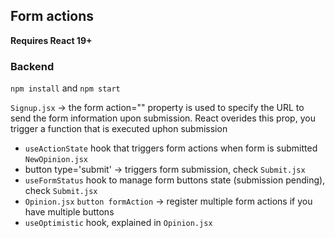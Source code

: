 ## Form actions
**Requires React 19+**

### Backend
`npm install` and `npm start` 

`Signup.jsx` -> the form action="" property is used to specify the URL to send the form information upon submission. React overides this prop, you trigger a function that is executed uphon submission

- `useActionState` hook that triggers form actions when form is submitted `NewOpinion.jsx`
- button type='submit' -> triggers form submission, check `Submit.jsx`
- `useFormStatus` hook to manage form buttons state (submission pending), check `Submit.jsx`
- `Opinion.jsx` `button formAction` -> register multiple form actions if you have multiple buttons
- `useOptimistic` hook, explained in `Opinion.jsx`